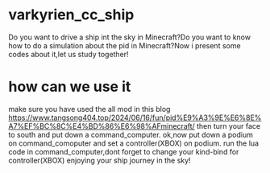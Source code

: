 # varkyrien_cc_ship
Do you want to drive a ship int the sky in Minecraft?Do you want to know how to do a simulation about the pid in Minecraft?Now i present some codes about it,let us study together!
# how can we use it
make sure you have used the all mod in this blog https://www.tangsong404.top/2024/06/16/fun/pid%E9%A3%9E%E6%8E%A7%EF%BC%8C%E4%BD%86%E6%98%AFminecraft/
then turn your face to south and put down a command_computer.
ok,now put down a podium on command_comoputer and set a controller(XBOX) on podium.
run the lua code in command_computer,dont forget to change your kind-bind for controller(XBOX) 
enjoying your ship journey in the sky!
